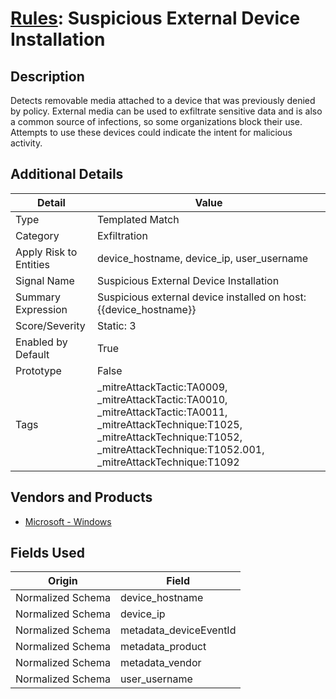# [Rules](README.md): Suspicious External Device Installation

## Description
Detects removable media attached to a device that was previously denied by policy. External media can be used to exfiltrate sensitive data and is also a common source of infections, so some organizations block their use. Attempts to use these devices could indicate the intent for malicious activity.

## Additional Details
|Detail|Value|
|----|----|
|Type|Templated Match|
|Category|Exfiltration|
|Apply Risk to Entities|device_hostname, device_ip, user_username|
|Signal Name|Suspicious External Device Installation|
|Summary Expression|Suspicious external device installed on host: {{device_hostname}}|
|Score/Severity|Static: 3|
|Enabled by Default|True|
|Prototype|False|
|Tags|_mitreAttackTactic:TA0009, _mitreAttackTactic:TA0010, _mitreAttackTactic:TA0011, _mitreAttackTechnique:T1025, _mitreAttackTechnique:T1052, _mitreAttackTechnique:T1052.001, _mitreAttackTechnique:T1092|
## Vendors and Products
- [Microsoft - Windows](../products/1ff7546c-cb36-4a24-87f7-89d2cecc5761.md)


## Fields Used

|Origin|Field|
|----|----|
|Normalized Schema|device_hostname|
|Normalized Schema|device_ip|
|Normalized Schema|metadata_deviceEventId|
|Normalized Schema|metadata_product|
|Normalized Schema|metadata_vendor|
|Normalized Schema|user_username|


